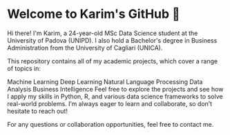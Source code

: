 # Welcome to Karim's GitHub 👋

Hi there! I'm Karim, a 24-year-old MSc Data Science student at the University of Padova (UNIPD). I also hold a Bachelor's degree in Business Administration from the University of Cagliari (UNICA).

This repository contains all of my academic projects, which cover a range of topics in:

Machine Learning
Deep Learning
Natural Language Processing
Data Analysis
Business Intelligence
Feel free to explore the projects and see how I apply my skills in Python, R, and various data science frameworks to solve real-world problems. I’m always eager to learn and collaborate, so don’t hesitate to reach out!

For any questions or collaboration opportunities, feel free to contact me.
